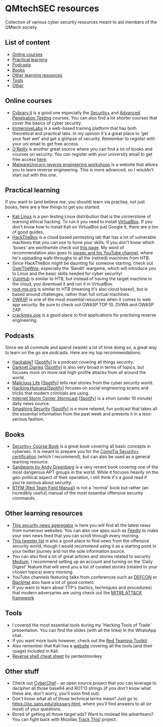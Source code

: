 # QMtechSEC resources
Collection of various cyber security resources meant to aid members of the QMtech society. 

## List of content
- [Online courses](#online)
- [Practical learning](#practical)
- [Podcasts](#podcasts)
- [Books](#books)
- [Other learning resources](#other)
- [Tools](#tools)
- [Other](#random)



## Online courses <a name="paragraph1"></a>
- [Cybrary.it](https://cybrary.it/) is a good one especially the [Security+](https://www.cybrary.it/course/comptia-security-plus/) and [Advanced Penetration Testing](https://www.cybrary.it/course/advanced-penetration-testing/) courses. You can also find a lot shorter courses that cover the basics of cyber security. 
- [ImmersiveLabs](https://dca.immersivelabs.online/) is a web-based training platform that has both theoretical and practical labs. In my opinion it's a great place to 'get your feet wet' and get a glimpse of security. Remember to register with your uni email to get free access. 
- [O'Reilly](https://learning.oreilly.com/home/) is another great source where you can find a lot of books and courses on security. You can register with your university email to get free access [here](https://www.safaribooksonline.com/library/view/temporary-access/?orpq).
- [MalwareUnicorn reverse engineering workshops](https://malwareunicorn.org/#/) is a website that allows you to learn reverse engineering. This is more advanced, so I wouldn't start out with this one. 

## Practical learning <a name="practical"></a>
If you want to (and believe me, you should) learn via practise, not just books, here are a few things to get you started:

- [Kali Linux](https://kali.org/) is a pen testing Linux distribution that is the cornerstone of learning ethical hacking. To run it you need to install [VirtualBox](https://www.virtualbox.org/). If you don't know how to install Kali on VirtualBox just Google it, there are a ton of good guides. 
- [HackTheBox](https://hackthebox.eu/) is a cloud based pentesting lab that has a lot of vulnerable machines that you can use to hone your skills. If you don't know which 'boxes' are worthwhile check out [this page](https://docs.google.com/spreadsheets/d/1dwSMIAPIam0PuRBkCiDI88pU3yzrqqHkDtBngUHNCw8/htmlview#). My word of recommendation also goes to [ippsec and his YouTube channel](https://www.youtube.com/channel/UCa6eh7gCkpPo5XXUDfygQQA), where he's uploading walk-throughs to all the (retired) machines from HTB.
- Since HackTheBox might be daunting for someone starting, check out [OverTheWire](https://overthewire.org/wargames/), especially the 'Bandit' wargame, which will introduce you to Linux and the basic skills needed for cyber security! 
- [VulnHub](https://www.vulnhub.com/) is similar to HTB, but instead of having the target machine in the cloud, you download it and run it in VirtualBox. 
- [root-me.org](https://www.root-me.org/?lang=en) is similar to HTB (meaning it's also cloud based), but is based around challenges, rather than full virtual machines.
- [OWASP](https://www.owasp.org/index.php/Main_Page) is one of the most essential resources when it comes to web app security. Be sure to check out OWASP TOP 10, DVWA and OWASP ZAP.
- [crackmes.one](https://crackmes.one/) is a good place to find applications for practising reverse engineering. 

## Podcasts <a name="podcasts"></a>
Since we all commute and spend (waste) a lot of time doing so, a great way to learn on the go are podcasts. Here are my top recommendations:

- [Hackable?](https://hackablepodcast.com/) [[Spotify](https://open.spotify.com/show/77s2POytwHIUGHZHKS01Ct?si=4gE6uHEERKCXDC4P-hNk3A)] is a podcast covering all things security.
- [Darknet Diaries](https://darknetdiaries.com/) [[Spotify](https://open.spotify.com/show/4XPl3uEEL9hvqMkoZrzbx5?si=QKLxc01_TyaK82a1QS1Dbg5)] is also very broad in terms of topics, but focuses more on more real high-profile attacks from all around the world. 
- [Malicious Life](https://malicious.life/) [[Spotify](https://open.spotify.com/show/1KHIsaZ9mX0NbzPrfId00q?si=TDmk8Ff_S7qVKBOoZXj99A)] tells real stories from the cyber security world. 
- [Hacking Humans](https://thecyberwire.com/podcasts/hacking-humans.html)[[Spotify](https://open.spotify.com/show/1KHIsaZ9mX0NbzPrfId00q?si=J9MEDhigQVKV070gYC3-Aw)] focuses on social engineering scams and tricks that modern criminals are using. 
- [Internet Storm Center Stormcast](https://isc.sans.edu/podcast.html) [[Spotify](https://open.spotify.com/show/4orGHEysjCAWvGEbHzeL9A?si=fzPpIVvwTWKR0UwWwWe4yA)] is a short (under 10 minute) daily news source.
- [Smashing Security](https://www.smashingsecurity.com/) [[Spotify](https://open.spotify.com/show/3J7pBxEu43nCnRTSXaan8S?si=vB6VrBNMQrKfH6pyiedZog)] is a more relaxed, fun podcast that takes all the essential information from the past week and presents it in a less-serious fashion. 

## Books <a name="books"></a>
- [Security+ Course Book](https://www.amazon.co.uk/CompTIA-Security-Get-Certified-Ahead/dp/1939136059/) is a great book covering all basic concepts in cybersec. It is meant to prepare you for the [CompTia Security+ certification](https://www.comptia.org/certifications/security) (which I recommend), but can also be used as a general learning resource. 
- [Sandworm by Andy Greenberg](https://www.amazon.co.uk/Sandworm-Cyberwar-Kremlins-Dangerous-Hackers/dp/0385544405/) is a very recent book covering one of the most dangerous APT groups in the world. While it focuses heavily on the geo-political aspect of their operation, I still think it's a good read if you're serious about security. 
- [RTFM (Red Team Field Manual)](https://www.amazon.co.uk/Rtfm-Red-Team-Field-Manual/dp/1494295504/) is not a 'normal' book but rather (an incredibly useful) manual of the most essential offensive security commands. 

## Other learning resources <a name="other"></a>
- [This security news aggregator](https://security.didici.cc/news) is here you will find all the latest news from numerous websites. You can also use apps such as [Feedly](https://feedly.com/) to make your own news feed that you can scroll through every morning. 
- [This tweeter list](https://twitter.com/Zloool/lists/g-hackers) is also a good place to find news from the offensive security world, though I would recommend using it as a starting point in your twitter journey and not the sole information source. 
- You can also find a lot of great articles and stories related to security [Medium](https://medium.com). I recommend setting up an account and turning on the 'Daily Digest' feature that will send you a list of curated stories (related to your chosen topics) every morning. 
- YouTube channels featuring talks from conferences such as [DEFCON](https://www.youtube.com/user/DEFCONConference) or [BlackHat](https://www.youtube.com/user/BlackHatOfficialYT) also have a lot of good content. 
- If you want to learn about TTP's (tactics, techniques and procedures) that modern adversaries are using check out the [MITRE ATT&CK framework](https://attack.mitre.org/)

## Tools <a name="tools"></a>
- I covered the most essential tools during my 'Hacking Tools of Trade' presentation. You can find the slides (with all the links) in the WhatsApp chat. 
- If you want more tools however, check out the [Red Teaming Toolkit](https://github.com/infosecn1nja/Red-Teaming-Toolkit).
- Also remember that Kali has a [website](https://tools.kali.org/) covering all the tools (and their usage) included in Kali. 
- [Reverse shell cheat sheet](http://pentestmonkey.net/cheat-sheet/shells/reverse-shell-cheat-sheet) by pentestmonkey

## Other stuff <a name="random"></a>
- Check out [CyberChef](https://gchq.github.io/CyberChef/) - an open source project that you can leverage to decipher all those base64 and ROT13 strings (if you don't know what these are, don't worry, you'll soon find out). 
- Don't know what all of those technical terms mean? Just go to https://isc.sans.edu/glossary.html, where you'll find answers to all (or most) of your questions. 
- Bored of getting all those target ads? Want to mislead the advertisers? You can fight back with Mozillas [Track This!](https://trackthis.link/) project.
